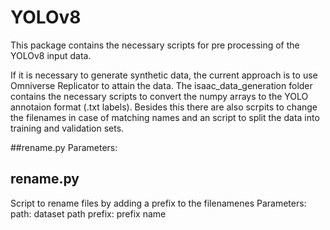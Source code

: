 # YOLOv8

This package contains the necessary scripts for pre processing of the YOLOv8 input data. 

If it is necessary to generate synthetic data, the current approach is to use Omniverse Replicator to attain the data. The isaac_data_generation folder contains the necessary scripts to convert the numpy arrays to the YOLO annotaion format (.txt labels). Besides this there are also scrpits to change the filenames in case of matching names and an script to split the data into training and validation sets.

##rename.py
Parameters:

## rename.py
Script to rename files by adding a prefix to the filenamenes
Parameters:
path: dataset path
prefix: prefix name
